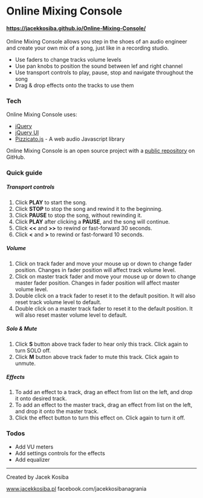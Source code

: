 # Online Mixing Console
#### https://jacekkosiba.github.io/Online-Mixing-Console/

Online Mixing Console allows you step in the shoes of an audio engineer and create your own mix of a song, just like in a recording studio. 


  - Use faders to change tracks volume levels
  - Use pan knobs to position the sound between lef and right channel
  - Use transport controls to play, pause, stop and navigate throughout the song
  - Drag & drop effects onto the tracks to use them

### Tech

Online Mixing Console uses:
* [jQuery](https://jquery.com/)
* [jQuery UI](https://jqueryui.com/)
* [Pizzicato.js](https://alemangui.github.io/pizzicato/) - A web audio Javascript library

Online Mixing Console is an open source project with a [public repository](https://github.com/jacekkosiba/Online-Mixing-Console)
 on GitHub.

### Quick guide

##### Transport controls
1. Click **PLAY** to start the song.
2. Click **STOP** to stop the song and rewind it to the beginning.
2. Click **PAUSE** to stop the song, without rewinding it. 
3. Click **PLAY** after clicking a **PAUSE**, and the song will continue.
3. Click **<<** and **>>** to rewind or fast-forward 30 seconds.
4. Click **<** and **>** to rewind or fast-forward 10 seconds.
##### Volume
1. Click on track fader and move your mouse up or down to change fader position. Changes in fader position will affect track volume level.
2. Click on master track fader and move your mouse up or down to change master fader position. Changes in fader position will affect master volume level.
3. Double click on a track fader to reset it to the default position. It will also reset track volume level to default.
4. Double click on a master track fader to reset it to the default position. It will also reset master volume level to default.
##### Solo & Mute 
1. Click **S** button above track fader to hear only this track. Click again to turn SOLO off.
2. Click **M** button above track fader to mute this track. Click again to unmute.
##### Effects
1. To add an effect to a track, drag an effect from list on the left, and drop it onto desired track.
2. To add an effect to the master track, drag an effect from list on the left, and drop it onto the master track.
3. Click the effect button to turn this effect on. Click again to turn it off.



### Todos

 - Add VU meters
 - Add settings controls for the effects
 - Add equalizer 


___

Created by Jacek Kosiba

www.jacekkosiba.pl
facebook.com/jacekkosibanagrania



